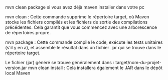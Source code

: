 mvn clean package  si vous avez déjà maven installer dans votre pc

mvn clean : Cette commande supprime le répertoire target, où Maven stocke les fichiers compilés et les fichiers de sortie des compilations précédentes. Cela garantit que vous commencez avec une arborescence de répertoires propre.

mvn package : Cette commande compile le code, exécute les tests unitaires (s'il y en a), et assemble le résultat dans un fichier .jar qui se trouve dans le répertoire target.

Le fichier (jar) généré se trouve généralement dans : target/nom-du-projet-version.jar
mvn clean install : Cela installera également le JAR dans le dépôt local Maven